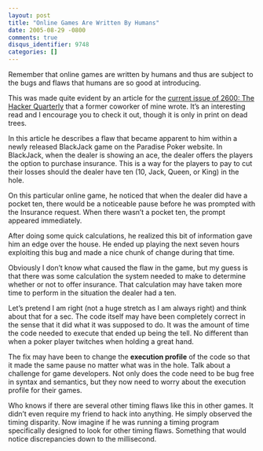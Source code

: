 ```yaml
---
layout: post
title: "Online Games Are Written By Humans"
date: 2005-08-29 -0800
comments: true
disqus_identifier: 9748
categories: []
---
```

Remember that online games are written by humans and thus are subject to
the bugs and flaws that humans are so good at introducing.

This was made quite evident by an article for the [current issue of
2600: The Hacker Quarterly](http://store.2600.com/summer2005.html) that
a former coworker of mine wrote. It’s an interesting read and I
encourage you to check it out, though it is only in print on dead trees.

In this article he describes a flaw that became apparent to him within a
newly released BlackJack game on the Paradise Poker website. In
BlackJack, when the dealer is showing an ace, the dealer offers the
players the option to purchase insurance. This is a way for the players
to pay to cut their losses should the dealer have ten (10, Jack, Queen,
or King) in the hole.

On this particular online game, he noticed that when the dealer did have
a pocket ten, there would be a noticeable pause before he was prompted
with the Insurance request. When there wasn’t a pocket ten, the prompt
appeared immediately.

After doing some quick calculations, he realized this bit of information
gave him an edge over the house. He ended up playing the next seven
hours exploiting this bug and made a nice chunk of change during that
time.

Obviously I don’t know what caused the flaw in the game, but my guess is
that there was some calculation the system needed to make to determine
whether or not to offer insurance. That calculation may have taken more
time to perform in the situation the dealer had a ten.

Let’s pretend I am right (not a huge stretch as I am always right) and
think about that for a sec. The code itself may have been completely
correct in the sense that it did what it was supposed to do. It was the
amount of time the code needed to execute that ended up being the tell.
No different than when a poker player twitches when holding a great
hand.

The fix may have been to change the **execution profile** of the code so
that it made the same pause no matter what was in the hole. Talk about a
challenge for game developers. Not only does the code need to be bug
free in syntax and semantics, but they now need to worry about the
execution profile for their games.

Who knows if there are several other timing flaws like this in other
games. It didn’t even require my friend to hack into anything. He simply
observed the timing disparity. Now imagine if he was running a timing
program specifically designed to look for other timing flaws. Something
that would notice discrepancies down to the millisecond.

